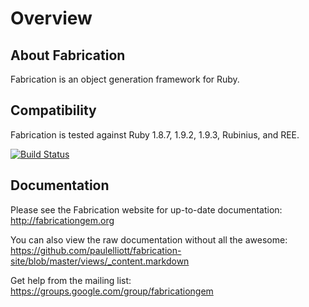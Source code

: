 # Overview

## About Fabrication

Fabrication is an object generation framework for Ruby.

## Compatibility

Fabrication is tested against Ruby 1.8.7, 1.9.2, 1.9.3, Rubinius, and REE.

[![Build Status](https://secure.travis-ci.org/paulelliott/fabrication.png)](http://travis-ci.org/paulelliott/fabrication)

## Documentation

Please see the Fabrication website for up-to-date documentation: http://fabricationgem.org

You can also view the raw documentation without all the awesome: https://github.com/paulelliott/fabrication-site/blob/master/views/_content.markdown

Get help from the mailing list: https://groups.google.com/group/fabricationgem
